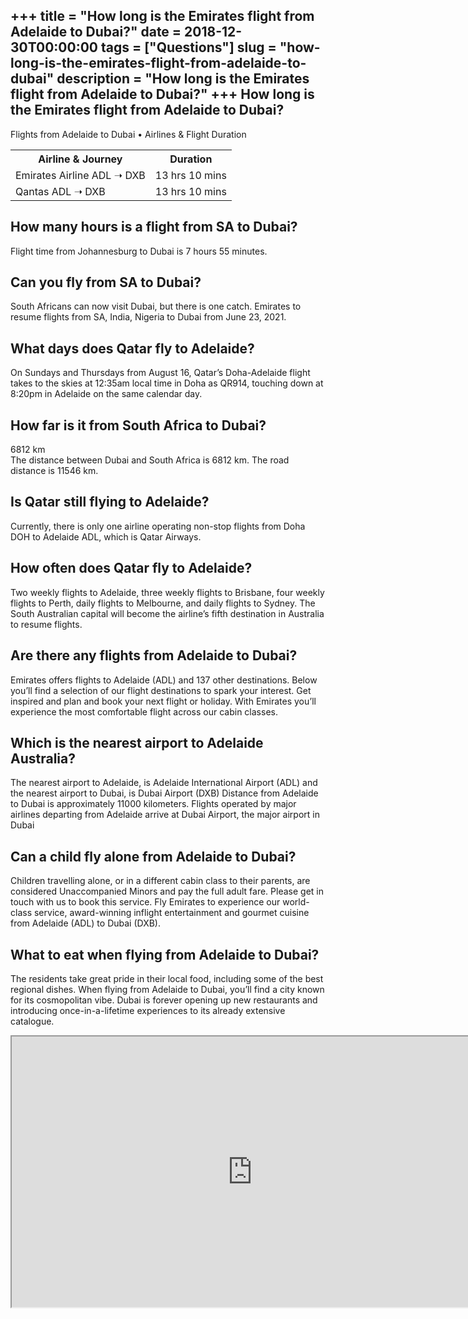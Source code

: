 +++
title = "How long is the Emirates flight from Adelaide to Dubai?"
date = 2018-12-30T00:00:00
tags = ["Questions"]
slug = "how-long-is-the-emirates-flight-from-adelaide-to-dubai"
description = "How long is the Emirates flight from Adelaide to Dubai?"
+++
How long is the Emirates flight from Adelaide to Dubai?
-------------------------------------------------------

Flights from Adelaide to Dubai • Airlines &amp; Flight Duration

<table><tr><th>Airline &amp; Journey</th><th>Duration</th></tr><tr><td>Emirates Airline ADL ➝ DXB</td><td>13 hrs 10 mins</td></tr><tr><td>Qantas ADL ➝ DXB</td><td>13 hrs 10 mins</td></tr></table>

How many hours is a flight from SA to Dubai?
--------------------------------------------

Flight time from Johannesburg to Dubai is 7 hours 55 minutes.

Can you fly from SA to Dubai?
-----------------------------

South Africans can now visit Dubai, but there is one catch. Emirates to resume flights from SA, India, Nigeria to Dubai from June 23, 2021.

What days does Qatar fly to Adelaide?
-------------------------------------

On Sundays and Thursdays from August 16, Qatar’s Doha-Adelaide flight takes to the skies at 12:35am local time in Doha as QR914, touching down at 8:20pm in Adelaide on the same calendar day.

How far is it from South Africa to Dubai?
-----------------------------------------

6812 km  
The distance between Dubai and South Africa is 6812 km. The road distance is 11546 km.

Is Qatar still flying to Adelaide?
----------------------------------

Currently, there is only one airline operating non-stop flights from Doha DOH to Adelaide ADL, which is Qatar Airways.

How often does Qatar fly to Adelaide?
-------------------------------------

Two weekly flights to Adelaide, three weekly flights to Brisbane, four weekly flights to Perth, daily flights to Melbourne, and daily flights to Sydney. The South Australian capital will become the airline’s fifth destination in Australia to resume flights.

Are there any flights from Adelaide to Dubai?
---------------------------------------------

Emirates offers flights to Adelaide (ADL) and 137 other destinations. Below you’ll find a selection of our flight destinations to spark your interest. Get inspired and plan and book your next flight or holiday. With Emirates you’ll experience the most comfortable flight across our cabin classes.

Which is the nearest airport to Adelaide Australia?
---------------------------------------------------

The nearest airport to Adelaide, is Adelaide International Airport (ADL) and the nearest airport to Dubai, is Dubai Airport (DXB) Distance from Adelaide to Dubai is approximately 11000 kilometers. Flights operated by major airlines departing from Adelaide arrive at Dubai Airport, the major airport in Dubai

Can a child fly alone from Adelaide to Dubai?
---------------------------------------------

Children travelling alone, or in a different cabin class to their parents, are considered Unaccompanied Minors and pay the full adult fare. Please get in touch with us to book this service. Fly Emirates to experience our world-class service, award-winning inflight entertainment and gourmet cuisine from Adelaide (ADL) to Dubai (DXB).

What to eat when flying from Adelaide to Dubai?
-----------------------------------------------

The residents take great pride in their local food, including some of the best regional dishes. When flying from Adelaide to Dubai, you’ll find a city known for its cosmopolitan vibe. Dubai is forever opening up new restaurants and introducing once-in-a-lifetime experiences to its already extensive catalogue.

<iframe allow="accelerometer; autoplay; clipboard-write; encrypted-media; gyroscope; picture-in-picture" allowfullscreen="" class="__youtube_prefs__  epyt-is-override  no-lazyload" data-no-lazy="1" data-origheight="433" data-origwidth="770" data-skipgform_ajax_framebjll="" height="433" id="_ytid_54801" loading="lazy" src="https://www.youtube.com/embed/nXLi1hooC-E?enablejsapi=1&autoplay=0&cc_load_policy=0&cc_lang_pref=&iv_load_policy=1&loop=0&modestbranding=0&rel=1&fs=1&playsinline=0&autohide=2&theme=dark&color=red&controls=1&" title="YouTube player" width="770"></iframe>